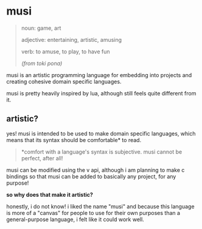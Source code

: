 # musi

> noun: game, art
>
> adjective: entertaining, artistic, amusing
>
> verb: to amuse, to play, to have fun
>
> *(from toki pona)*

musi is an artistic programming language for embedding into projects and
creating cohesive domain specific languages.

musi is pretty heavily inspired by lua, although still feels quite different
from it.

## artistic?

yes! musi is intended to be used to make domain specific languages, which means
that its syntax should be comfortable* to read.

> *comfort with a language's syntax is subjective. musi cannot be perfect, after
> all!

musi can be modified using the v api, although i am planning to make c bindings
so that musi can be added to basically any project, for any purpose!

**so why does that make it artistic?**

honestly, i do not know! i liked the name "musi" and because this language is
more of a "canvas" for people to use for their own purposes than a
general-purpose language, i felt like it could work well.
